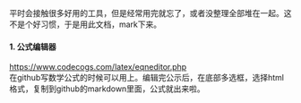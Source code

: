 平时会接触很多好用的工具，但是经常用完就忘了，或者没整理全部堆在一起。这不是个好习惯，于是用此文档，mark下来。  

#### 1. 公式编辑器
https://www.codecogs.com/latex/eqneditor.php  
在github写数学公式的时候可以用上。编辑完公示后，在底部多选框，选择html格式，复制到github的markdown里面，公式就出来啦。   


